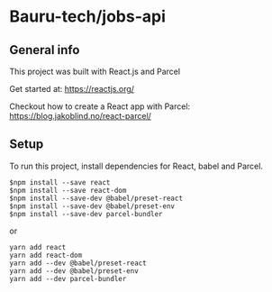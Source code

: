 # Bauru-tech/jobs-api

## General info

This project was built with React.js and Parcel

Get started at: https://reactjs.org/

Checkout how to create a React app with Parcel: https://blog.jakoblind.no/react-parcel/

## Setup
To run this project, install dependencies for React, babel and Parcel.

```
$npm install --save react
$npm install --save react-dom
$npm install --save-dev @babel/preset-react
$npm install --save-dev @babel/preset-env
$npm install --save-dev parcel-bundler
```
or

```
yarn add react
yarn add react-dom
yarn add --dev @babel/preset-react
yarn add --dev @babel/preset-env
yarn add --dev parcel-bundler
```


